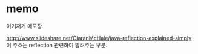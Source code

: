 memo
====

이거저거 메모장


http://www.slideshare.net/CiaranMcHale/java-reflection-explained-simply
이 주소는 reflection 관련하여 알려주는 부분.
